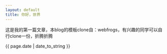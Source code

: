 ```yaml
---
layout: default
title: 你好，世界
---
```

<p>这是我的第一篇文章，本blog的模板clone自：<a src="https://github.com/webfrogs/webfrogs.github.com">webfrogs</a>，有兴趣的同学可以自行clone一份，折腾折腾</p>
<p>{{ page.date | date_to_string }}</p>